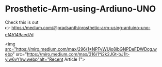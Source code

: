 # Prosthetic-Arm-using-Ardiuno-UNO

Check this is out  
👉
  https://medium.com/@pradsanth/prosthetic-arm-using-arduino-uno-ef45149aed7d
 
<a target="_blank" href="https://medium.com/@pradsanth/prosthetic-arm-using-arduino-uno-ef45149aed7d"><img src="https://miro.medium.com/max/296/1*NPFvWUio8ibGNPDeFDWDcg.webp" src="https://miro.medium.com/max/316/1*i2k2JGt-bJ1lt-yiw6vYhw.webp"alt="Recent Article 1"> 

